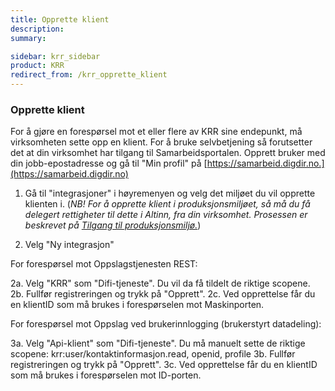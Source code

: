 ```yaml
---
title: Opprette klient
description:
summary:

sidebar: krr_sidebar
product: KRR
redirect_from: /krr_opprette_klient
---
```


### Opprette klient
For å gjøre en forespørsel mot et eller flere av KRR sine endepunkt, må virksomheten sette opp en klient. For å bruke selvbetjening så forutsetter det at din virksomhet har tilgang til Samarbeidsportalen. Opprett bruker med din jobb-epostadresse og gå til "Min profil" på
[https://samarbeid.digdir.no.](https://samarbeid.digdir.no)

1. Gå til "integrasjoner" i høyremenyen og velg det miljøet du vil opprette klienten i. (*NB! For å opprette klient i produksjonsmiljøet, så må du få delegert rettigheter til dette i Altinn, fra din virksomhet. Prosessen er beskrevet på [Tilgang til produksjonsmiljø.]({{site.baseurl}}/docs/Maskinporten/maskinporten_sjolvbetjening_web#tilgang-i-produksjonsmilj%C3%B8)*)

2. Velg "Ny integrasjon"



For forespørsel mot Oppslagstjenesten REST: 

2a. Velg "KRR" som "Difi-tjeneste". Du vil da få tildelt de riktige scopene.
2b. Fullfør registreringen og trykk på "Opprett".
2c. Ved opprettelse får du en klientID som må brukes i forespørselen mot Maskinporten.



For forespørsel mot Oppslag ved brukerinnlogging (brukerstyrt datadeling):

3a. Velg "Api-klient" som "Difi-tjeneste". Du må manuelt sette de riktige scopene:
krr:user/kontaktinformasjon.read, openid, profile
3b. Fullfør registreringen og trykk på "Opprett".
3c. Ved opprettelse får du en klientID som må brukes i forespørselen mot ID-porten.
